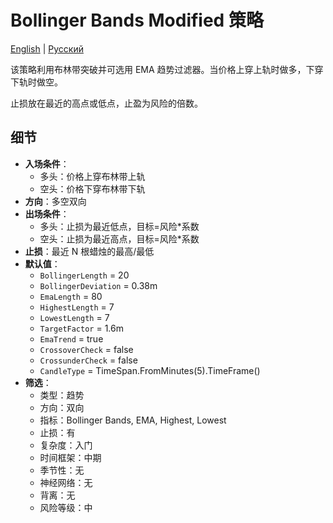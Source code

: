 # Bollinger Bands Modified 策略
[English](README.md) | [Русский](README_ru.md)

该策略利用布林带突破并可选用 EMA 趋势过滤器。当价格上穿上轨时做多，下穿下轨时做空。

止损放在最近的高点或低点，止盈为风险的倍数。

## 细节

- **入场条件**：
  - 多头：价格上穿布林带上轨
  - 空头：价格下穿布林带下轨
- **方向**：多空双向
- **出场条件**：
  - 多头：止损为最近低点，目标=风险*系数
  - 空头：止损为最近高点，目标=风险*系数
- **止损**：最近 N 根蜡烛的最高/最低
- **默认值**：
  - `BollingerLength` = 20
  - `BollingerDeviation` = 0.38m
  - `EmaLength` = 80
  - `HighestLength` = 7
  - `LowestLength` = 7
  - `TargetFactor` = 1.6m
  - `EmaTrend` = true
  - `CrossoverCheck` = false
  - `CrossunderCheck` = false
  - `CandleType` = TimeSpan.FromMinutes(5).TimeFrame()
- **筛选**：
  - 类型：趋势
  - 方向：双向
  - 指标：Bollinger Bands, EMA, Highest, Lowest
  - 止损：有
  - 复杂度：入门
  - 时间框架：中期
  - 季节性：无
  - 神经网络：无
  - 背离：无
  - 风险等级：中
